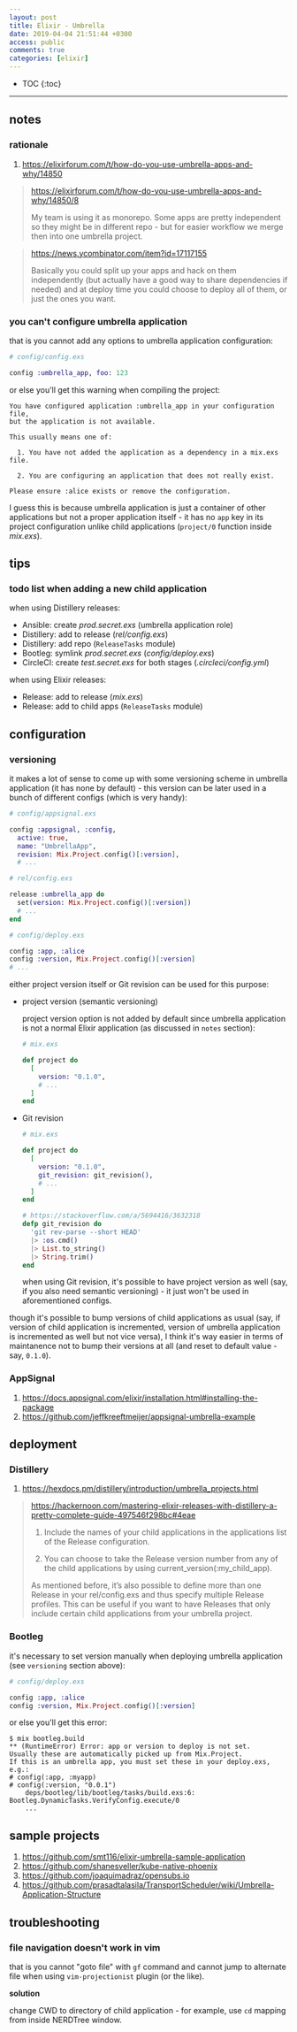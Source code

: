 ```yaml
---
layout: post
title: Elixir - Umbrella
date: 2019-04-04 21:51:44 +0300
access: public
comments: true
categories: [elixir]
---
```


<!-- more -->

<!-- prettier-ignore -->
* TOC
{:toc}
<hr>

notes
-----

### rationale

1. <https://elixirforum.com/t/how-do-you-use-umbrella-apps-and-why/14850>

> <https://elixirforum.com/t/how-do-you-use-umbrella-apps-and-why/14850/8>
>
> My team is using it as monorepo. Some apps are pretty independent so they
> might be in different repo - but for easier workflow we merge then into one
> umbrella project.

> <https://news.ycombinator.com/item?id=17117155>
>
> Basically you could split up your apps and hack on them independently (but
> actually have a good way to share dependencies if needed) and at deploy time
> you could choose to deploy all of them, or just the ones you want.

### you can't configure umbrella application

that is you cannot add any options to umbrella application configuration:

```elixir
# config/config.exs

config :umbrella_app, foo: 123
```

or else you'll get this warning when compiling the project:

```
You have configured application :umbrella_app in your configuration file,
but the application is not available.

This usually means one of:

  1. You have not added the application as a dependency in a mix.exs file.

  2. You are configuring an application that does not really exist.

Please ensure :alice exists or remove the configuration.
```

I guess this is because umbrella application is just a container of other
applications but not a proper application itself - it has no `app` key in
its project configuration unlike child applications (`project/0` function
inside _mix.exs_).

tips
----

### todo list when adding a new child application

when using Distillery releases:

- Ansible: create _prod.secret.exs_ (umbrella application role)
- Distillery: add to release (_rel/config.exs_)
- Distillery: add repo (`ReleaseTasks` module)
- Bootleg: symlink _prod.secret.exs_ (_config/deploy.exs_)
- CircleCI: create _test.secret.exs_ for both stages (_.circleci/config.yml_)

when using Elixir releases:

- Release: add to release (_mix.exs_)
- Release: add to child apps (`ReleaseTasks` module)

configuration
-------------

### versioning

it makes a lot of sense to come up with some versioning scheme in umbrella
application (it has none by default) - this version can be later used in a
bunch of different configs (which is very handy):

```elixir
# config/appsignal.exs

config :appsignal, :config,
  active: true,
  name: "UmbrellaApp",
  revision: Mix.Project.config()[:version],
  # ...
```

```elixir
# rel/config.exs

release :umbrella_app do
  set(version: Mix.Project.config()[:version])
  # ...
end
```

```elixir
# config/deploy.exs

config :app, :alice
config :version, Mix.Project.config()[:version]
# ...
```

either project version itself or Git revision can be used for this purpose:

- project version (semantic versioning)

  project version option is not added by default since umbrella application
  is not a normal Elixir application (as discussed in `notes` section):

  ```elixir
  # mix.exs

  def project do
    [
      version: "0.1.0",
      # ...
    ]
  end
  ```

- Git revision

  ```elixir
  # mix.exs

  def project do
    [
      version: "0.1.0",
      git_revision: git_revision(),
      # ...
    ]
  end

  # https://stackoverflow.com/a/5694416/3632318
  defp git_revision do
    'git rev-parse --short HEAD'
    |> :os.cmd()
    |> List.to_string()
    |> String.trim()
  end
  ```

  when using Git revision, it's possible to have project version as well
  (say, if you also need semantic versioning) - it just won't be used in
  aforementioned configs.

though it's possible to bump versions of child applications as usual (say, if
version of child application is incremented, version of umbrella application
is incremented as well but not vice versa), I think it's way easier in terms
of maintanence not to bump their versions at all (and reset to default value -
say, `0.1.0`).

### AppSignal

1. <https://docs.appsignal.com/elixir/installation.html#installing-the-package>
2. <https://github.com/jeffkreeftmeijer/appsignal-umbrella-example>

deployment
----------

### Distillery

1. <https://hexdocs.pm/distillery/introduction/umbrella_projects.html>

> <https://hackernoon.com/mastering-elixir-releases-with-distillery-a-pretty-complete-guide-497546f298bc#4eae>
>
> 1. Include the names of your child applications in the applications list
> of the Release configuration.
>
> 2. You can choose to take the Release version number from any of the child
> applications by using current_version(:my_child_app).
>
> As mentioned before, it’s also possible to define more than one Release in
> your rel/config.exs and thus specify multiple Release profiles. This can be
> useful if you want to have Releases that only include certain child
> applications from your umbrella project.

### Bootleg

it's necessary to set version manually when deploying umbrella application
(see `versioning` section above):

```elixir
# config/deploy.exs

config :app, :alice
config :version, Mix.Project.config()[:version]
```

or else you'll get this error:

```
$ mix bootleg.build
** (RuntimeError) Error: app or version to deploy is not set.
Usually these are automatically picked up from Mix.Project.
If this is an umbrella app, you must set these in your deploy.exs, e.g.:
# config(:app, :myapp)
# config(:version, "0.0.1")
    deps/bootleg/lib/bootleg/tasks/build.exs:6: Bootleg.DynamicTasks.VerifyConfig.execute/0
    ...
```

sample projects
---------------

1. <https://github.com/smt116/elixir-umbrella-sample-application>
2. <https://github.com/shanesveller/kube-native-phoenix>
3. <https://github.com/joaquimadraz/opensubs.io>
4. <https://github.com/prasadtalasila/TransportScheduler/wiki/Umbrella-Application-Structure>

troubleshooting
---------------

### file navigation doesn't work in vim

that is you cannot "goto file" with `gf` command and cannot jump to alternate
file when using `vim-projectionist` plugin (or the like).

**solution**

change CWD to directory of child application - for example, use `cd` mapping
from inside NERDTree window.
